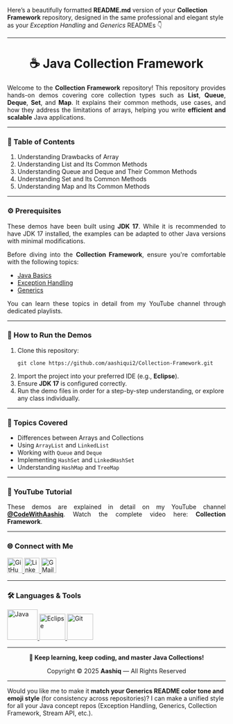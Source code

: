 Here’s a beautifully formatted **README.md** version of your **Collection Framework** repository, designed in the same professional and elegant style as your *Exception Handling* and *Generics* READMEs 👇

---

<h1 align="center">☕ Java Collection Framework</h1>

<p align="justify">
Welcome to the <b>Collection Framework</b> repository! This repository provides hands-on demos covering core collection types such as <b>List</b>, <b>Queue</b>, <b>Deque</b>, <b>Set</b>, and <b>Map</b>.  
It explains their common methods, use cases, and how they address the limitations of arrays, helping you write <b>efficient and scalable</b> Java applications.
</p>

<hr>

<h3 align="left">📘 Table of Contents</h3>
<ol align="left">
    <li>Understanding Drawbacks of Array</li>
    <li>Understanding List and Its Common Methods</li>
    <li>Understanding Queue and Deque and Their Common Methods</li>
    <li>Understanding Set and Its Common Methods</li>
    <li>Understanding Map and Its Common Methods</li>
</ol>

<hr>

<h3 align="left">⚙️ Prerequisites</h3>
<p align="justify">
These demos have been built using <b>JDK 17</b>.  
While it is recommended to have JDK 17 installed, the examples can be adapted to other Java versions with minimal modifications.
</p>

<p align="justify">
Before diving into the <b>Collection Framework</b>, ensure you're comfortable with the following topics:
</p>

<ul>
    <li><a href="https://docs.oracle.com/javase/tutorial/java/nutsandbolts/index.html" target="_blank">Java Basics</a></li>
    <li><a href="https://github.com/aashiqui2/Exception-Handling" target="_blank">Exception Handling</a></li>
    <li><a href="https://github.com/aashiqui2/Generics" target="_blank">Generics</a></li>
</ul>

<p align="justify">
You can learn these topics in detail from my YouTube channel through dedicated playlists.
</p>

<hr>

<h3 align="left">🚀 How to Run the Demos</h3>
<ol>
    <li>Clone this repository:<br>
        <pre><code>git clone https://github.com/aashiqui2/Collection-Framework.git</code></pre>
    </li>
    <li>Import the project into your preferred IDE (e.g., <b>Eclipse</b>).</li>
    <li>Ensure <b>JDK 17</b> is configured correctly.</li>
    <li>Run the demo files in order for a step-by-step understanding, or explore any class individually.</li>
</ol>

<hr>

<h3 align="left">🎯 Topics Covered</h3>
<ul>
    <li>Differences between Arrays and Collections</li>
    <li>Using <code>ArrayList</code> and <code>LinkedList</code></li>
    <li>Working with <code>Queue</code> and <code>Deque</code></li>
    <li>Implementing <code>HashSet</code> and <code>LinkedHashSet</code></li>
    <li>Understanding <code>HashMap</code> and <code>TreeMap</code></li>
</ul>

<hr>

<h3 align="left">🎥 YouTube Tutorial</h3>
<p align="justify">
These demos are explained in detail on my YouTube channel  
<a href="https://www.youtube.com/@codewithaashiq" target="_blank"><b>@CodeWithAashiq</b></a>.  
Watch the complete video here: <b>Collection Framework</b>.
</p>

<hr>

<h3 align="left">🌐 Connect with Me</h3>
<div align="left">
    <a href="https://github.com/aashiqui2" target="_blank">
        <img src="https://img.shields.io/static/v1?message=GitHub&logo=github&label=&color=181717&logoColor=white&labelColor=&style=for-the-badge" height="35" alt="GitHub" />
    </a>
    <a href="https://www.linkedin.com/in/aashiqui" target="_blank">
        <img src="https://img.shields.io/static/v1?message=LinkedIn&logo=linkedin&label=&color=0A66C2&logoColor=white&labelColor=&style=for-the-badge" height="35" alt="LinkedIn" />
    </a>
    <a href="mailto:ashikmail2747@gmail.com">
        <img src="https://img.shields.io/static/v1?message=Gmail&logo=gmail&label=&color=EA4335&logoColor=white&labelColor=&style=for-the-badge" height="35" alt="GMail" />
    </a>
</div>

<hr>

<h3 align="left">🛠️ Languages & Tools</h3>
<div align="left">
    <a href="https://www.java.com" target="_blank">
        <img src="https://cdn.jsdelivr.net/gh/devicons/devicon@latest/icons/java/java-original-wordmark.svg" height="70" alt="Java" />
    </a>
    <a href="https://www.eclipse.org" target="_blank">
        <img src="https://cdn.jsdelivr.net/gh/devicons/devicon@latest/icons/eclipse/eclipse-original.svg" height="60" alt="Eclipse" />
    </a>
    <a href="https://git-scm.com" target="_blank">
        <img src="https://cdn.jsdelivr.net/gh/devicons/devicon@latest/icons/git/git-original.svg" height="60" alt="Git" />
    </a>
</div>

<hr>

<p align="center"><b>🚀 Keep learning, keep coding, and master Java Collections!</b></p>

<div align="center">
Copyright © 2025 <b>Aashiq</b> — All Rights Reserved
</div>

---

Would you like me to make it **match your Generics README color tone and emoji style** (for consistency across repositories)? I can make a unified style for all your Java concept repos (Exception Handling, Generics, Collection Framework, Stream API, etc.).
